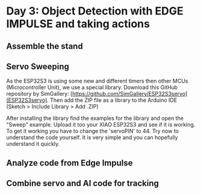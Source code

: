 # Day 3: Object Detection with EDGE IMPULSE and taking actions

## Assemble the stand

## Servo Sweeping
As the ESP32S3 is using some new and different timers then other MCUs (Microcontroller Unit), we use a special library. Download this GitHub repository by SimGallery: [https://github.com/SimGallery/ESP32S3servo](ESP32S3servo). Then add the ZIP file as a library to the Arduino IDE (Sketch > Include Library > Add .ZIP)

After installing the library find the examples for the library and open the "Sweep" example. Upload it too your XIAO ESP32S3 and see if it is working. To get it working you have to change the 'servoPIN' to 44.
Try now to understand the code yourself. It is very simple and you can hopefully understand it quickly.

## Analyze code from Edge Impulse

## Combine servo and AI code for tracking

